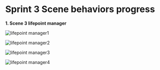 # Sprint 3 Scene behaviors progress

**1. Scene 3 lifepoint manager**

![lifepoint manager1](Scene3lifepointmanage1.png)

![lifepoint manager2](Scene3lifepointmanager2.png)

![lifepoint manager3](Scene3lifepointmanager3.png)

![lifepoint manager4](Scene3lifepointmanager4.png)

